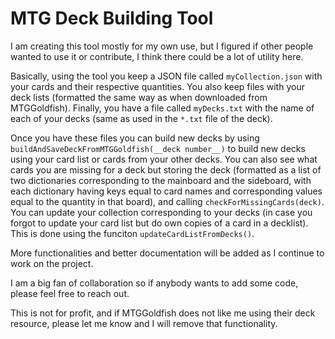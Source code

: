 # MTG Deck Building Tool

I am creating this tool mostly for my own use, but I figured if other people wanted to use it or contribute, I think there could be a lot of utility here.

Basically, using the tool you keep a JSON file called `myCollection.json` with your cards and their respective quantities. 
You also keep files with your deck lists (formatted the same way as when downloaded from MTGGoldfish).
Finally, you have a file called `myDecks.txt` with the name of each of your decks (same as used in the `*.txt` file of the deck).

Once you have these files you can build new decks by using `buildAndSaveDeckFromMTGGoldfish(__deck number__)` to build new decks using your card list or cards from your other decks.
You can also see what cards you are missing for a deck but storing the deck (formatted as a list of two dictionaries corresponding to the mainboard and the sideboard, with each dictionary having keys equal to card names and corresponding values equal to the quantity in that board), and calling `checkForMissingCards(deck)`.
You can update your collection corresponding to your decks (in case you forgot to update your card list but do own copies of a card in a decklist). This is done using the funciton `updateCardListFromDecks()`.

More functionalities and better documentation will be added as I continue to work on the project. 

I am a big fan of collaboration so if anybody wants to add some code, please feel free to reach out. 

This is not for profit, and if MTGGoldfish does not like me using their deck resource, please let me know and I will remove that functionality.
